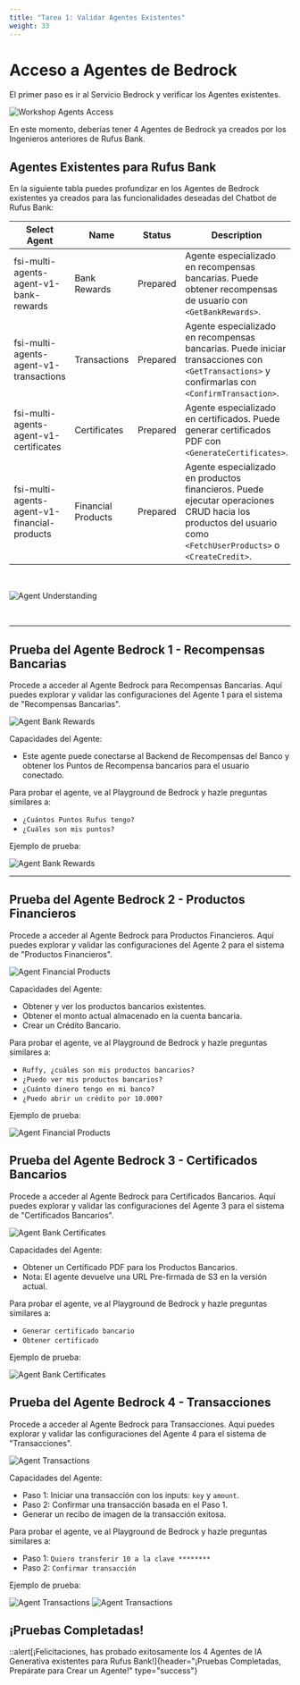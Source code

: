 ```yaml
---
title: "Tarea 1: Validar Agentes Existentes"
weight: 33
---
```


# Acceso a Agentes de Bedrock

El primer paso es ir al Servicio Bedrock y verificar los Agentes existentes.

![Workshop Agents Access](/static/03-images/workshop-agents-01.gif)

En este momento, deberías tener 4 Agentes de Bedrock ya creados por los Ingenieros anteriores de Rufus Bank.

## Agentes Existentes para Rufus Bank

En la siguiente tabla puedes profundizar en los Agentes de Bedrock existentes ya creados para las funcionalidades deseadas del Chatbot de Rufus Bank:

| Select Agent                                 | Name               | Status   | Description                                                                                                                                                   |
| -------------------------------------------- | ------------------ | -------- | ------------------------------------------------------------------------------------------------------------------------------------------------------------- |
| fsi-multi-agents-agent-v1-bank-rewards       | Bank Rewards       | Prepared | Agente especializado en recompensas bancarias. Puede obtener recompensas de usuario con `<GetBankRewards>`.                                                   |
| fsi-multi-agents-agent-v1-transactions       | Transactions       | Prepared | Agente especializado en recompensas bancarias. Puede iniciar transacciones con `<GetTransactions>` y confirmarlas con `<ConfirmTransaction>`.                 |
| fsi-multi-agents-agent-v1-certificates       | Certificates       | Prepared | Agente especializado en certificados. Puede generar certificados PDF con `<GenerateCertificates>`.                                                            |
| fsi-multi-agents-agent-v1-financial-products | Financial Products | Prepared | Agente especializado en productos financieros. Puede ejecutar operaciones CRUD hacia los productos del usuario como `<FetchUserProducts>` o `<CreateCredit>`. |

<br>

![Agent Understanding](/static/03-images/workshop-agents-00.png)

<br>

---

## Prueba del Agente Bedrock 1 - Recompensas Bancarias

Procede a acceder al Agente Bedrock para Recompensas Bancarias. Aquí puedes explorar y validar las configuraciones del Agente 1 para el sistema de "Recompensas Bancarias".

![Agent Bank Rewards](/static/03-images/workshop-agents-02.png)

Capacidades del Agente:

- Este agente puede conectarse al Backend de Recompensas del Banco y obtener los Puntos de Recompensa bancarios para el usuario conectado.

Para probar el agente, ve al Playground de Bedrock y hazle preguntas similares a:

- `¿Cuántos Puntos Rufus tengo?`
- `¿Cuáles son mis puntos?`

Ejemplo de prueba:

![Agent Bank Rewards](/static/03-images/workshop-agents-03.gif)

---

## Prueba del Agente Bedrock 2 - Productos Financieros

Procede a acceder al Agente Bedrock para Productos Financieros. Aquí puedes explorar y validar las configuraciones del Agente 2 para el sistema de "Productos Financieros".

![Agent Financial Products](/static/03-images/workshop-agents-04.png)

Capacidades del Agente:

- Obtener y ver los productos bancarios existentes.
- Obtener el monto actual almacenado en la cuenta bancaria.
- Crear un Crédito Bancario.

Para probar el agente, ve al Playground de Bedrock y hazle preguntas similares a:

- `Ruffy, ¿cuáles son mis productos bancarios?`
- `¿Puedo ver mis productos bancarios?`
- `¿Cuánto dinero tengo en mi banco?`
- `¿Puedo abrir un crédito por 10.000?`

Ejemplo de prueba:

![Agent Financial Products](/static/03-images/workshop-agents-05.gif)

## Prueba del Agente Bedrock 3 - Certificados Bancarios

Procede a acceder al Agente Bedrock para Certificados Bancarios. Aquí puedes explorar y validar las configuraciones del Agente 3 para el sistema de "Certificados Bancarios".

![Agent Bank Certificates](/static/03-images/workshop-agents-06.png)

Capacidades del Agente:

- Obtener un Certificado PDF para los Productos Bancarios.
- Nota: El agente devuelve una URL Pre-firmada de S3 en la versión actual.

Para probar el agente, ve al Playground de Bedrock y hazle preguntas similares a:

- `Generar certificado bancario`
- `Obtener certificado`

Ejemplo de prueba:

![Agent Bank Certificates](/static/03-images/workshop-agents-07.gif)

## Prueba del Agente Bedrock 4 - Transacciones

Procede a acceder al Agente Bedrock para Transacciones. Aquí puedes explorar y validar las configuraciones del Agente 4 para el sistema de "Transacciones".

![Agent Transactions](/static/03-images/workshop-agents-08.png)

Capacidades del Agente:

- Paso 1: Iniciar una transacción con los inputs: `key` y `amount`.
- Paso 2: Confirmar una transacción basada en el Paso 1.
- Generar un recibo de imagen de la transacción exitosa.

Para probar el agente, ve al Playground de Bedrock y hazle preguntas similares a:

- Paso 1: `Quiero transferir 10 a la clave ********`
- Paso 2: `Confirmar transacción`

Ejemplo de prueba:

![Agent Transactions](/static/03-images/workshop-agents-09.png)
![Agent Transactions](/static/03-images/workshop-agents-10.png)

## ¡Pruebas Completadas!

::alert[¡Felicitaciones, has probado exitosamente los 4 Agentes de IA Generativa existentes para Rufus Bank!]{header="¡Pruebas Completadas, Prepárate para Crear un Agente!" type="success"}
